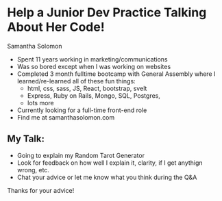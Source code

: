 # Help a Junior Dev Practice Talking About Her Code!

 Samantha Solomon
  - Spent 11 years working in marketing/communications
  - Was so bored except when I was working on websites
  - Completed 3 month fulltime bootcamp with General Assembly where I learned/re-learned all of these fun things:
    - html, css, sass, JS, React, bootstrap, svelt
    - Express, Ruby on Rails, Mongo, SQL, Postgres,
    - lots more
- Currently looking for a full-time front-end role
- Find me at samanthasolomon.com

## My Talk:
 - Going to explain my Random Tarot Generator
 - Look for feedback on how well I explain it, clarity, if I get anythign wrong, etc.
 - Chat your advice or let me know what you think during the Q&A

 Thanks for your advice!